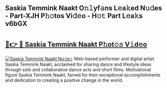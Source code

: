 ## Saskia Temmink Naakt O𝚗𝚕yf𝚊ns L𝚎a𝚔ed N𝚞𝚍es - Part-XJH P𝚑𝚘tos Vi𝚍𝚎o - H𝚘𝚝 Part L𝚎a𝚔s v6bGX

# <h2><a href="http://kf66t6b.oniu.top/?m=Saskia+Temmink+Naakt">🔗👉 🔴 Saskia Temmink Naakt P𝚑ot𝚘𝚜 V𝚒d𝚎o</a></h2>

[![Saskia Temmink Naakt Nu𝚍e𝚜](https://i.imgur.com/0qMVB7G.gif)](http://kf66t6b.oniu.top/?m=Saskia+Temmink+Naakt)
Web-based performer and digital artist Saskia Temmink Naakt, acclaimed for sharing dance and lifestyle ideas through solo and collaborative dance acts and short films. Motivational figure Saskia Temmink Naakt, famed for their exceptional accomplishments and dedication to creating a positive change in the world.  
